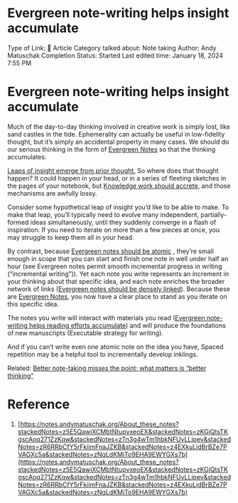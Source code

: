 # Evergreen note-writing helps insight accumulate

Type of Link: 📝 Article
Category talked about: Note taking
Author: Andy Matuschak
Completion Status: Started
Last edited time: January 18, 2024 7:55 PM

# Evergreen note-writing helps insight accumulate

Much of the day-to-day thinking involved in creative work is simply lost, like sand castles in the tide. Ephemerality can actually be useful in low-fidelity thought, but it’s simply an accidental property in many cases. We should do our serious thinking in the form of [Evergreen Notes](Evergreen%20Notes%208b05f5bf420f4caaad50f6fea2828638.md) so that the thinking accumulates.

[Leaps of insight emerge from prior thought.](Leaps%20of%20insight%20emerge%20from%20prior%20thought.md) So where does that thought happen? It could happen in your head, or in a series of fleeting sketches in the pages of your notebook, but [Knowledge work should accrete](Knowledge%20work%20should%20accrete.md), and those mechanisms are awfully lossy.

Consider some hypothetical leap of insight you’d like to be able to make. To make that leap, you’ll typically need to evolve many independent, partially-formed ideas simultaneously, until they suddenly converge in a flash of inspiration. If you need to iterate on more than a few pieces at once, you may struggle to keep them all in your head.

By contrast, because [Evergreen notes should be atomic](Evergreen%20notes%20should%20be%20atomic.md) , they’re small enough in scope that you can start and finish one note in well under half an hour (see Evergreen notes permit smooth incremental progress in writing (“incremental writing”)). Yet each note you write represents an increment in your thinking about that specific idea, and each note enriches the broader network of links ([Evergreen notes should be densely linked](Evergreen%20notes%20should%20be%20densely%20linked.md)). Because these are [Evergreen Notes](Evergreen%20Notes%208b05f5bf420f4caaad50f6fea2828638.md), you now have a clear place to stand as you iterate on this specific idea.

The notes you write will interact with materials you read ([Evergreen note-writing helps reading efforts accumulate](Evergreen%20note-writing%20helps%20reading%20efforts%20accum.md)) and will produce the foundations of new manuscripts (Executable strategy for writing).

And if you can’t write even one atomic note on the idea you have, Spaced repetition may be a helpful tool to incrementally develop inklings.

Related: [Better note-taking misses the point; what matters is “better thinking”](Better%20note-taking%20misses%20the%20point;%20what%20matters%20is%20“better%20thinking”.md) 

# Reference

1. [https://notes.andymatuschak.org/About_these_notes?stackedNotes=z5E5QawiXCMbtNtupvxeoEX&stackedNotes=zKGjQtsTKgscAoq271ZzKqw&stackedNotes=zTn3g4wTm1hbkNFUvLLjpev&stackedNotes=zR6RRbCfY5rFkiimFnaJZKB&stackedNotes=z4EXkuLjdBrBZe7PVAGXc5a&stackedNotes=zNqLdKMiTo9EHA9EWYGXs7b](https://notes.andymatuschak.org/About_these_notes?stackedNotes=z5E5QawiXCMbtNtupvxeoEX&stackedNotes=zKGjQtsTKgscAoq271ZzKqw&stackedNotes=zTn3g4wTm1hbkNFUvLLjpev&stackedNotes=zR6RRbCfY5rFkiimFnaJZKB&stackedNotes=z4EXkuLjdBrBZe7PVAGXc5a&stackedNotes=zNqLdKMiTo9EHA9EWYGXs7b)